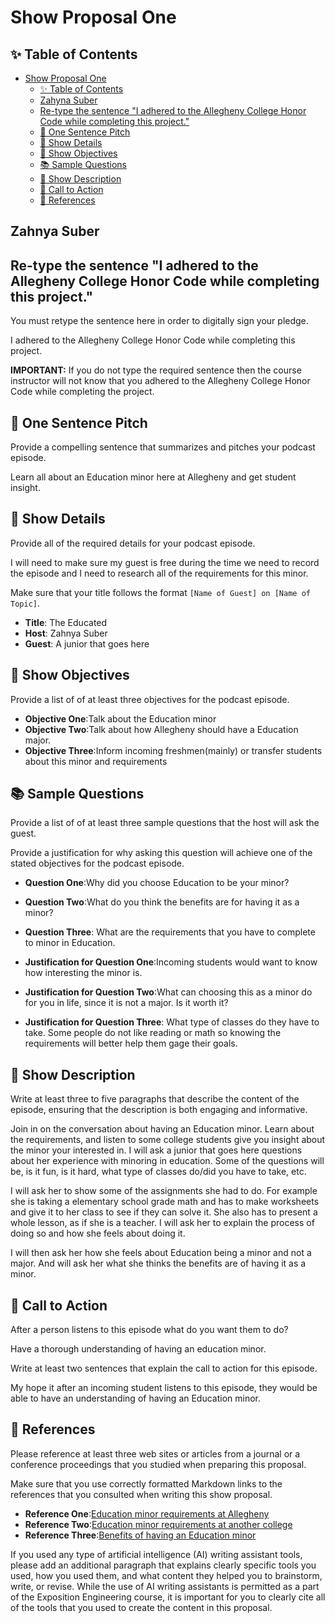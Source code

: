 # Show Proposal One

## ✨ Table of Contents

<!---toc start-->

* [Show Proposal One](#show-proposal-one)
  * [✨ Table of Contents](#-table-of-contents)
  * [Zahyna Suber](#zahyna-suber)
  * [Re-type the sentence "I adhered to the Allegheny College Honor Code while completing this project."](#re-type-the-sentence-i-adhered-to-the-allegheny-college-honor-code-while-completing-this-project)
  * [🏁 One Sentence Pitch](#-one-sentence-pitch)
  * [🔬 Show Details](#-show-details)
  * [📝 Show Objectives](#-show-objectives)
  * [📚 Sample Questions](#-sample-questions)
  * [🎉 Show Description](#-show-description)
  * [📢 Call to Action](#-call-to-action)
  * [🦜 References](#-references)

<!---toc end-->

## Zahnya Suber

## Re-type the sentence "I adhered to the Allegheny College Honor Code while completing this project."

You must retype the sentence here in order to digitally sign your pledge.

I adhered to the Allegheny College Honor Code while completing this project.

**IMPORTANT:** If you do not type the required sentence then the course
instructor will not know that you adhered to the Allegheny College Honor Code
while completing the project.

## 🏁 One Sentence Pitch

Provide a compelling sentence that summarizes and pitches your podcast
episode.

Learn all about an Education minor here at Allegheny and get student insight.

## 🔬 Show Details

Provide all of the required details for your podcast episode.

I will need to make sure my guest is free during the time we need to record the episode and I need to research all of the requirements for this minor.

Make sure that your title follows the format `[Name of Guest] on [Name of
Topic]`.

- **Title**: The Educated
- **Host**: Zahnya Suber
- **Guest**: A junior that goes here

## 📝 Show Objectives

Provide a list of of at least three objectives for the podcast episode.

- **Objective One**:Talk about the Education minor
- **Objective Two**:Talk about how Allegheny should have a Education major.
- **Objective Three**:Inform incoming freshmen(mainly) or transfer students about this minor and requirements

## 📚 Sample Questions

Provide a list of of at least three sample questions that the host will
ask the guest.

Provide a justification for why asking this question will achieve one of
the stated objectives for the podcast episode.

- **Question One**:Why did you choose Education to be your minor?
- **Question Two**:What do you think the benefits are for having it as a minor?
- **Question Three**: What are the requirements that you have to complete to minor in Education.

- **Justification for Question One**:Incoming students would want to know how interesting the minor is.
- **Justification for Question Two**:What can choosing this as a minor do for you in life, since it is not a major. Is it worth it?
- **Justification for Question Three**: What type of classes do they have to take. Some people do not like reading or math so knowing the requirements will better help them gage their goals.

## 🎉 Show Description

Write at least three to five paragraphs that describe the content of the
episode, ensuring that the description is both engaging and informative.

Join in on the conversation about having an Education minor. Learn about the
requirements, and listen to some college students give you insight about the
minor your interested in. I will ask a junior that goes here questions about her
experience with minoring in education. Some of the questions will be, is it fun,
is it hard, what type of classes do/did you have to take, etc.

I will ask her to show some of the assignments she had to do. For example she is
taking a elementary school grade math and has to make worksheets and give it to
her class to see if they can solve it. She also has to present a whole lesson,
as if she is a teacher. I will ask her to explain the process of doing so and
how she feels about doing it.

I will then ask her how she feels about Education being a minor and not a major.
And will ask her what she thinks the benefits are of having it as a minor.

## 📢 Call to Action

After a person listens to this episode what do you want them to do?

Have a thorough understanding of having an education minor.

Write at least two sentences that explain the call to action for this episode.

My hope it after an incoming student listens to this episode, they would be able
to have an understanding of having an Education minor.

## 🦜 References

Please reference at least three web sites or articles from a journal or a
conference proceedings that you studied when preparing this proposal.

Make sure that you use correctly formatted Markdown links to the
references that you consulted when writing this show proposal.

- **Reference One**:[Education minor requirements at Allegheny](https://sites.allegheny.edu/education/requirements/#:~:text=The%20minor%20in%20Education%20Studies%20requires%20the%20successful,must%20be%20at%20the%20300%20or%20400%20level.)
- **Reference Two**:[Education minor requirements at another college](https://bse.berkeley.edu/academics/undergraduate-programs/undergraduate-minor-education)
- **Reference Three**:[Benefits of having an Education minor](https://www.ucdavis.edu/majors/blog/what-can-i-do-my-education-minor)

If you used any type of artificial intelligence (AI) writing assistant
tools, please add an additional paragraph that explains clearly specific tools
you used, how you used them, and what content they helped you to brainstorm,
write, or revise. While the use of AI writing assistants is permitted as a part
of the Exposition Engineering course, it is important for you to clearly cite
all of the tools that you used to create the content in this proposal.
